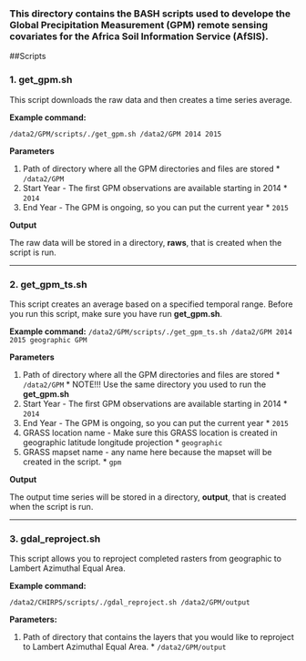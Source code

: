 ### This directory contains the BASH scripts used to develope the Global Precipitation Measurement (GPM) remote sensing covariates for the Africa Soil Information Service (AfSIS).

##Scripts
### 1. **get_gpm.sh**

This script downloads the raw data and then creates a time series average.

**Example command:**

``/data2/GPM/scripts/./get_gpm.sh /data2/GPM 2014 2015``

**Parameters**

  1. Path of directory where all the GPM directories and files are stored
    * ``/data2/GPM``
  2. Start Year - The first GPM observations are available starting in 2014
    * ``2014``
  3. End Year - The GPM is ongoing, so you can put the current year
    * ``2015``

**Output**

The raw data will be stored in a directory, **raws**, that is created when the script is run.

---
### 2. **get_gpm_ts.sh**

This script creates an average based on a specified temporal range. Before you run this script, make sure you have run **get_gpm.sh**.

**Example command:**
``/data2/GPM/scripts/./get_gpm_ts.sh /data2/GPM 2014 2015 geographic GPM``


**Parameters**

  1. Path of directory where all the GPM directories and files are stored
    * ``/data2/GPM``
    * NOTE!!! Use the same directory you used to run the **get_gpm.sh**
  2. Start Year - The first GPM observations are available starting in 2014
    * ``2014``
  3. End Year - The GPM is ongoing, so you can put the current year
    * ``2015``
  4. GRASS location name - Make sure this GRASS location is created in geographic latitude longitude projection
    * ``geographic``
  5. GRASS mapset name - any name here because the mapset will be created in the script.
    * ``gpm``

**Output**

The output time series will be stored in a directory, **output**, that is created when the script is run.

---
### 3. **gdal_reproject.sh**<br/>
This script allows you to reproject completed rasters from geographic to Lambert Azimuthal Equal Area.

**Example command:**

``
/data2/CHIRPS/scripts/./gdal_reproject.sh /data2/GPM/output
``

**Parameters:**

  1. Path of directory that contains the layers that you would like to reproject to Lambert Azimuthal Equal Area.
    * ``/data2/GPM/output``
